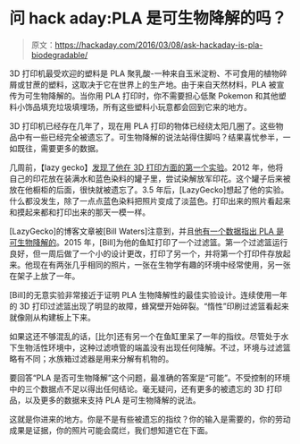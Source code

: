 # 问 hack aday:PLA 是可生物降解的吗？

> 原文：<https://hackaday.com/2016/03/08/ask-hackaday-is-pla-biodegradable/>

3D 打印机最受欢迎的塑料是 PLA 聚乳酸-一种来自玉米淀粉、不可食用的植物碎屑或甘蔗的塑料，这取决于它在世界上的生产地。由于来自天然材料，PLA 被宣传为可生物降解的。当你用 PLA 打印时，你不需要担心低聚 Pokemon 和其他塑料小饰品填充垃圾填埋场，所有这些塑料小玩意都会回到它来的地方。

3D 打印机已经存在几年了，现在用 PLA 打印的物体已经绕太阳几圈了。这些物品中有一些已经完全被遗忘了。可生物降解的说法站得住脚吗？结果喜忧参半，一如既往，需要更多的数据。

几周前，【lazy gecko】[发现了他在 3D 打印方面的第一个实验](https://lazygeckoblog.wordpress.com/2016/02/29/what-happens-to-pla-that-has-been-sitting-in-water-for-3-5-years-an-accidental-experiment/)。2012 年，他将自己的印花放在装满水和蓝色染料的罐子里，尝试染解放军印花。这个罐子后来被放在他橱柜的后面，很快就被遗忘了。3.5 年后，[LazyGecko]想起了他的实验。什么都没发生，除了一点点蓝色染料把照片变成了淡蓝色。打印出来的照片看起来和摸起来都和打印出来的那天一模一样。

[LazyGecko]的博客文章被[Bill Waters]注意到，并且[他有一个数据指出 PLA 是可生物降解的](http://www.waters.to/blog/is-pla-really-biodegradable/)。2015 年，[Bill]为他的鱼缸打印了一个过滤篮。第一个过滤篮运行良好，但一周后做了一个小的设计更改，打印了另一个，并将第一个打印件存放起来。他现在有两张几乎相同的照片，一张在生物学有趣的环境中经常使用，另一张在架子上放了一年。

[Bill]的无意实验非常接近于证明 PLA 生物降解性的最佳实验设计。连续使用一年的 3D 打印过滤篮出现了明显的故障，蜂窝壁开始碎裂。“惰性”印刷过滤篮看起来就像刚从构建板上下来。

如果这还不够混乱的话，[比尔]还有另一个在鱼缸里呆了一年的指纹。尽管处于水下生物活性环境中，这种过滤喷管的端盖没有出现任何降解。不过，环境与过滤篮略有不同；水族箱过滤器是用来分解有机物的。

要回答“PLA 是否可生物降解”这个问题，最准确的答案是“可能”。不受控制的环境中的三个数据点不足以得出任何结论。毫无疑问，还有更多的被遗忘的 3D 打印品，以及更多的数据来支持 PLA 是可生物降解的说法。

这就是你进来的地方。你是不是有些被遗忘的指纹？你的输入是需要的，你的劳动成果是证据，你的照片可能会腐烂，我们想知道它在下面。